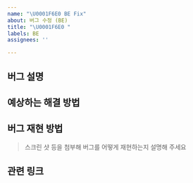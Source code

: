 ```yaml
---
name: "\U0001F6E0 BE Fix"
about: 버그 수정 (BE)
title: "\U0001F6E0 "
labels: BE
assignees: ''

---
```


## 버그 설명

## 예상하는 해결 방법

## 버그 재현 방법
> 스크린 샷 등을 첨부해 버그를 어떻게 재현하는지 설명해 주세요

## 관련 링크
